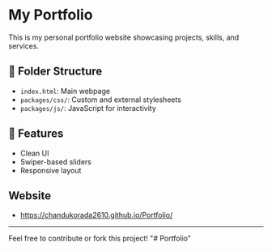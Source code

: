 # My Portfolio

This is my personal portfolio website showcasing projects, skills, and services.

## 📁 Folder Structure

- `index.html`: Main webpage
- `packages/css/`: Custom and external stylesheets
- `packages/js/`: JavaScript for interactivity

## 📌 Features

- Clean UI
- Swiper-based sliders
- Responsive layout

## Website
- https://chandukorada2610.github.io/Portfolio/

---

Feel free to contribute or fork this project!
"# Portfolio" 
